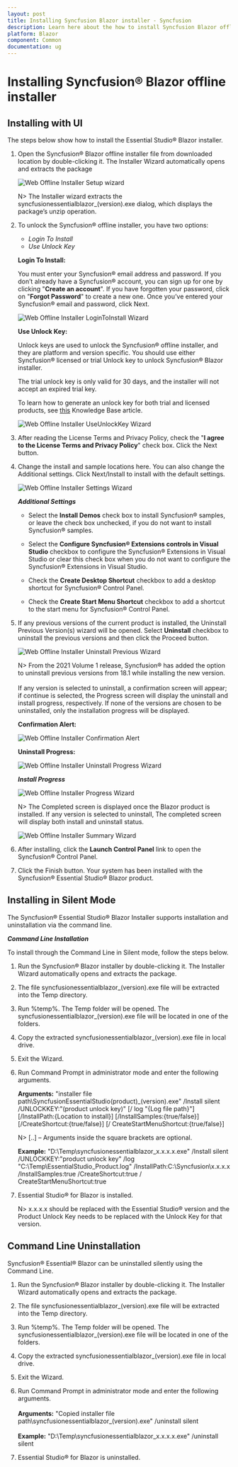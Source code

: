 ```yaml
---
layout: post
title: Installing Syncfusion Blazor installer - Syncfusion
description: Learn here about the how to install Syncfusion Blazor offline installer after downloading from our syncfusion website.
platform: Blazor
component: Common
documentation: ug
---
```


# Installing Syncfusion&reg; Blazor offline installer

## Installing with UI

The steps below show how to install the Essential Studio&reg; Blazor installer.

1. Open the Syncfusion&reg; Blazor offline installer file from downloaded location by double-clicking it. The Installer Wizard automatically opens and extracts the package

   ![Web Offline Installer Setup wizard](images/webofflineinstaller-1.png)

   N> The Installer wizard extracts the syncfusionessentialblazor_(version).exe dialog, which displays the package’s unzip operation.

2. To unlock the Syncfusion&reg; offline installer, you have two options:

   * *Login To Install*
   * *Use Unlock Key*

   **Login To Install:**

   You must enter your Syncfusion&reg; email address and password. If you don’t already have a Syncfusion&reg; account, you can sign up for one by clicking "**Create an account**". If you have forgotten your password, click on "**Forgot Password**" to create a new one. Once you’ve entered your Syncfusion&reg; email and password, click Next.

   ![Web Offline Installer LoginToInstall Wizard](images/webofflineinstaller-2.png)

   **Use Unlock Key:**

   Unlock keys are used to unlock the Syncfusion&reg; offline installer, and they are platform and version specific. You should use either Syncfusion&reg; licensed or trial Unlock key to unlock Syncfusion&reg; Blazor installer.

   The trial unlock key is only valid for 30 days, and the installer will not accept an expired trial key.

   To learn how to generate an unlock key for both trial and licensed products, see [this](https://www.syncfusion.com/kb/2326) Knowledge Base article.

   ![Web Offline Installer UseUnlockKey Wizard](images/webofflineinstaller-3.png)

3. After reading the License Terms and Privacy Policy, check the "**I agree to the License Terms and Privacy Policy**" check box. Click the Next button.

4. Change the install and sample locations here. You can also change the Additional settings. Click Next/Install to install with the default settings.

   ![Web Offline Installer Settings Wizard](images/webofflineinstaller-4.png)

   ***Additional Settings***

   * Select the **Install Demos** check box to install Syncfusion&reg; samples, or leave the check box unchecked, if you do not want to install Syncfusion&reg; samples.

   * Select the **Configure Syncfusion&reg; Extensions controls in Visual Studio** checkbox to configure the Syncfusion&reg; Extensions in Visual Studio or clear this check box when you do not want to configure the Syncfusion&reg; Extensions in Visual Studio.

   * Check the **Create Desktop Shortcut** checkbox to add a desktop shortcut for Syncfusion&reg; Control Panel.

   * Check the **Create Start Menu Shortcut** checkbox to add a shortcut to the start menu for Syncfusion&reg; Control Panel.

5. If any previous versions of the current product is installed, the Uninstall Previous Version(s) wizard will be opened. Select **Uninstall** checkbox to uninstall the previous versions and then click the Proceed button.

   ![Web Offline Installer Uninstall Previous Wizard](images/webofflineinstaller-5.png)

   N> From the 2021 Volume 1 release, Syncfusion&reg; has added the option to uninstall previous versions from 18.1 while installing the new version. <br /> <br /> If any version is selected to uninstall, a confirmation screen will appear; if continue is selected, the Progress screen will display the uninstall and install progress, respectively. If none of the versions are chosen to be uninstalled, only the installation progress will be displayed.

   **Confirmation Alert:**

   ![Web Offline Installer Confirmation Alert](images/webofflineinstaller-6.png)

   **Uninstall Progress:**

   ![Web Offline Installer Uninstall Progress Wizard](images/webofflineinstaller-7.png)

   ***Install Progress***

   ![Web Offline Installer Progress Wizard](images/webofflineinstaller-8.png)

   N> The Completed screen is displayed once the Blazor product is installed. If any version is selected to uninstall, The completed screen will display both install and uninstall status.

   ![Web Offline Installer Summary Wizard](images/webofflineinstaller-9.png)

6. After installing, click the **Launch Control Panel** link to open the Syncfusion&reg; Control Panel.

7. Click the Finish button. Your system has been installed with the Syncfusion&reg; Essential Studio&reg; Blazor product.

## Installing in Silent Mode

The Syncfusion&reg; Essential Studio&reg; Blazor Installer supports installation and uninstallation via the command line.

***Command Line Installation***

To install through the Command Line in Silent mode, follow the steps below.

1. Run the Syncfusion&reg; Blazor installer by double-clicking it. The Installer Wizard automatically opens and extracts the package.

2. The file syncfusionessentialblazor_(version).exe file will be extracted into the Temp directory.

3. Run %temp%. The Temp folder will be opened. The syncfusionessentialblazor_(version).exe file will be located in one of the folders.

4. Copy the extracted syncfusionessentialblazor_(version).exe file in local drive.

5. Exit the Wizard.

6. Run Command Prompt in administrator mode and enter the following arguments.

   **Arguments:** "installer file path\SyncfusionEssentialStudio(product)_(version).exe" /Install silent /UNLOCKKEY:"(product unlock key)" [/   log "{Log file path}"] [/InstallPath:{Location to install}] [/InstallSamples:{true/false}] [/CreateShortcut:{true/false}] [/   CreateStartMenuShortcut:{true/false}]

   N> [..] – Arguments inside the square brackets are optional.

   **Example:** "D:\Temp\syncfusionessentialblazor_x.x.x.x.exe" /Install silent /UNLOCKKEY:"product unlock key" /log    "C:\Temp\EssentialStudio_Product.log" /InstallPath:C:\Syncfusion\x.x.x.x /InstallSamples:true /CreateShortcut:true /   CreateStartMenuShortcut:true

7. Essential Studio&reg; for Blazor is installed.

   N> x.x.x.x should be replaced with the Essential Studio&reg; version and the Product Unlock Key needs to be replaced with the Unlock Key for that version.

## Command Line Uninstallation

Syncfusion&reg; Essential&reg; Blazor can be uninstalled silently using the Command Line.

1. Run the Syncfusion&reg; Blazor installer by double-clicking it. The Installer Wizard automatically opens and extracts the package.

2. The file syncfusionessentialblazor_(version).exe file will be extracted into the Temp directory.

3. Run %temp%. The Temp folder will be opened. The syncfusionessentialblazor_(version).exe file will be located in one of the folders.

4. Copy the extracted syncfusionessentialblazor_(version).exe file in local drive.

5. Exit the Wizard.

6. Run Command Prompt in administrator mode and enter the following arguments.<br /> <br />
**Arguments:** "Copied installer file path\syncfusionessentialblazor_(version).exe" /uninstall silent <br /> <br />
**Example:** "D:\Temp\syncfusionessentialblazor_x.x.x.x.exe" /uninstall silent

7. Essential Studio&reg; for Blazor is uninstalled.
